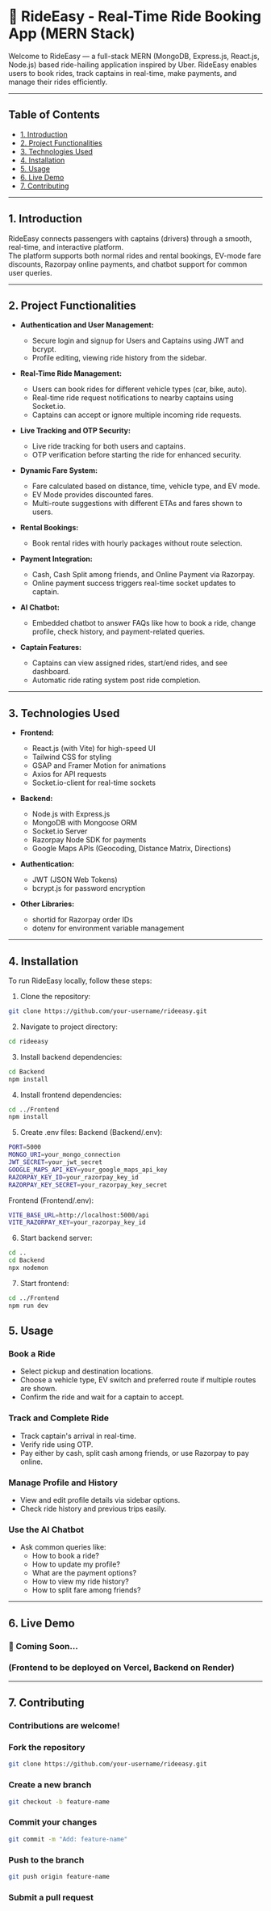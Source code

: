 # 🚖 RideEasy - Real-Time Ride Booking App (MERN Stack)

Welcome to RideEasy — a full-stack MERN (MongoDB, Express.js, React.js, Node.js) based ride-hailing application inspired by Uber. RideEasy enables users to book rides, track captains in real-time, make payments, and manage their rides efficiently.

---

## Table of Contents

- [1. Introduction](#1-introduction)
- [2. Project Functionalities](#2-project-functionalities)
- [3. Technologies Used](#3-technologies-used)
- [4. Installation](#4-installation)
- [5. Usage](#5-usage)
- [6. Live Demo](#6-live-demo)
- [7. Contributing](#7-contributing)

---

## 1. Introduction

RideEasy connects passengers with captains (drivers) through a smooth, real-time, and interactive platform.  
The platform supports both normal rides and rental bookings, EV-mode fare discounts, Razorpay online payments, and chatbot support for common user queries.

---

## 2. Project Functionalities

- **Authentication and User Management:**
  - Secure login and signup for Users and Captains using JWT and bcrypt.
  - Profile editing, viewing ride history from the sidebar.

- **Real-Time Ride Management:**
  - Users can book rides for different vehicle types (car, bike, auto).
  - Real-time ride request notifications to nearby captains using Socket.io.
  - Captains can accept or ignore multiple incoming ride requests.

- **Live Tracking and OTP Security:**
  - Live ride tracking for both users and captains.
  - OTP verification before starting the ride for enhanced security.

- **Dynamic Fare System:**
  - Fare calculated based on distance, time, vehicle type, and EV mode.
  - EV Mode provides discounted fares.
  - Multi-route suggestions with different ETAs and fares shown to users.

- **Rental Bookings:**
  - Book rental rides with hourly packages without route selection.

- **Payment Integration:**
  - Cash, Cash Split among friends, and Online Payment via Razorpay.
  - Online payment success triggers real-time socket updates to captain.

- **AI Chatbot:**
  - Embedded chatbot to answer FAQs like how to book a ride, change profile, check history, and payment-related queries.

- **Captain Features:**
  - Captains can view assigned rides, start/end rides, and see dashboard.
  - Automatic ride rating system post ride completion.

---

## 3. Technologies Used

- **Frontend:**
  - React.js (with Vite) for high-speed UI
  - Tailwind CSS for styling
  - GSAP and Framer Motion for animations
  - Axios for API requests
  - Socket.io-client for real-time sockets

- **Backend:**
  - Node.js with Express.js
  - MongoDB with Mongoose ORM
  - Socket.io Server
  - Razorpay Node SDK for payments
  - Google Maps APIs (Geocoding, Distance Matrix, Directions)

- **Authentication:**
  - JWT (JSON Web Tokens)
  - bcrypt.js for password encryption

- **Other Libraries:**
  - shortid for Razorpay order IDs
  - dotenv for environment variable management

---

## 4. Installation

To run RideEasy locally, follow these steps:

1. Clone the repository:
```bash
git clone https://github.com/your-username/rideeasy.git
```
2. Navigate to project directory:
```bash
cd rideeasy
```
3. Install backend dependencies:
```bash
cd Backend
npm install
```
4. Install frontend dependencies:
```bash
cd ../Frontend
npm install
```
5. Create .env files:
Backend (Backend/.env):
```bash
PORT=5000
MONGO_URI=your_mongo_connection
JWT_SECRET=your_jwt_secret
GOOGLE_MAPS_API_KEY=your_google_maps_api_key
RAZORPAY_KEY_ID=your_razorpay_key_id
RAZORPAY_KEY_SECRET=your_razorpay_key_secret
```
Frontend (Frontend/.env):
```bash
VITE_BASE_URL=http://localhost:5000/api
VITE_RAZORPAY_KEY=your_razorpay_key_id
```
6. Start backend server:
```bash
cd ..
cd Backend
npx nodemon
```
7. Start frontend:
```bash
cd ../Frontend
npm run dev
```

## 5. Usage

### Book a Ride
- Select pickup and destination locations.
- Choose a vehicle type, EV switch and preferred route if multiple routes are shown.
- Confirm the ride and wait for a captain to accept.

### Track and Complete Ride
- Track captain's arrival in real-time.
- Verify ride using OTP.
- Pay either by cash, split cash among friends, or use Razorpay to pay online.

### Manage Profile and History
- View and edit profile details via sidebar options.
- Check ride history and previous trips easily.

### Use the AI Chatbot
- Ask common queries like:
  - How to book a ride?
  - How to update my profile?
  - What are the payment options?
  - How to view my ride history?
  - How to split fare among friends?

---

## 6. Live Demo

### 🚀 Coming Soon...
### (Frontend to be deployed on Vercel, Backend on Render)

---

## 7. Contributing

### Contributions are welcome!

### Fork the repository
```bash
git clone https://github.com/your-username/rideeasy.git
```
### Create a new branch
```bash
git checkout -b feature-name
```
### Commit your changes
```bash
git commit -m "Add: feature-name"
```
### Push to the branch
```bash
git push origin feature-name
```
### Submit a pull request
